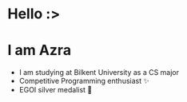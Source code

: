 # Hello :>
# I am Azra 
- I am studying at Bilkent University as a CS major 
- Competitive Programming enthusiast ✨
- EGOI silver medalist 🥈
